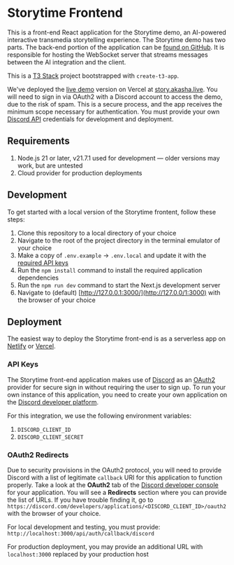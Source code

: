 # Storytime Frontend

This is a front-end React application for the Storytime demo, an AI-powered interactive transmedia storytelling experience. The Storytime demo has two parts. The back-end portion of the application can be [found on GitHub](https://github.com/UnidentifiedContributor/storytime-backend). It is responsible for hosting the WebSocket server that streams messages between the AI integration and the client.

This is a [T3 Stack](https://create.t3.gg/) project bootstrapped with `create-t3-app`.

We've deployed the [live demo](https://story.akasha.live/) version on Vercel at [story.akasha.live](https://story.akasha.live/). You will need to sign in via OAuth2 with a Discord account to access the demo, due to the risk of spam. This is a secure process, and the app receives the minimum scope necessary for authentication. You must provide your own [Discord API](#api-keys) credentials for development and deployment.

## Requirements

1. Node.js 21 or later, v21.7.1 used for development — older versions may work, but are untested
1. Cloud provider for production deployments

## Development

To get started with a local version of the Storytime frontent, follow these steps:

1. Clone this repository to a local directory of your choice
1. Navigate to the root of the project directory in the terminal emulator of your choice
1. Make a copy of `.env.example` -> `.env.local` and update it with the [required API keys](#api-keys)
1. Run the `npm install` command to install the required application dependencies
1. Run the `npm run dev` command to start the Next.js development server
1. Navigate to (default) [http://127.0.0.1:3000/](http://127.0.0/1:3000) with the browser of your choice

## Deployment

The easiest way to deploy the Storytime front-end is as a serverless app on [Netlify](https://netlify.com/) or [Vercel](https://vercel.com/).

### API Keys

The Storytime front-end application makes use of [Discord](https://discord.com) as an [OAuth2](https://oauth.net/2/) provider for secure sign in without requiring the user to sign up. To run your own instance of this application, you need to create your own application on the [Discord developer platform](https://discord.com/developers/applications).

For this integration, we use the following environment variables:

1. `DISCORD_CLIENT_ID`
1. `DISCORD_CLIENT_SECRET`

### OAuth2 Redirects

Due to security provisions in the OAuth2 protocol, you will need to provide Discord with a list of legitimate `callback` URI for this application to function properly. Take a look at the **OAuth2** tab of the [Discord developer console](https://discord.com/developers/applications) for your application. You will see a **Redirects** section where you can provide the list of URLs. If you have trouble finding it, go to `https://discord.com/developers/applications/<DISCORD_CLIENT_ID>/oauth2` with the browser of your choice.

For local development and testing, you must provide: `http://localhost:3000/api/auth/callback/discord`

For production deployment, you may provide an additional URL with `localhost:3000` replaced by your production host
